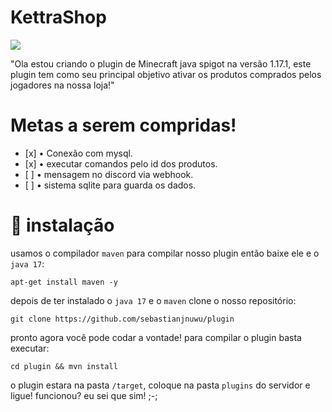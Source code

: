 # KettraShop

![](https://media.discordapp.net/attachments/969290884300537868/972667991491756053/spigot.png)

"Ola estou criando o plugin de Minecraft java spigot na versão 1.17.1, este plugin tem como seu principal objetivo ativar os produtos comprados pelos jogadores na nossa loja!"

# Metas a serem compridas!
  <ul>
        <li>[x] • Conexão com mysql. </li>
        <li>[x] • executar comandos pelo id dos produtos. </li>
        <li>[ ] • mensagem no discord via webhook. </li>
        <li>[ ] • sistema sqlite para guarda os dados. </li>
   </ul>
   
# 🔗 instalação

 usamos o compilador `maven` para compilar nosso plugin então baixe ele e o `java 17`:
 ```
 apt-get install maven -y
 ```
 
 depois de ter instalado o `java 17` e o `maven` clone o nosso repositório:
 ```
git clone https://github.com/sebastianjnuwu/plugin
```

 pronto agora você pode codar a vontade! para compilar o plugin basta executar:
 ```
 cd plugin && mvn install
```

o plugin estara na pasta `/target`, coloque na pasta `plugins` do servidor e ligue! funcionou? eu sei que sim! ;-;



